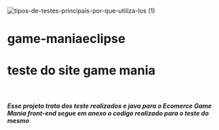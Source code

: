 ![tipos-de-testes-principais-por-que-utiliza-los (1)](https://user-images.githubusercontent.com/94090454/204158319-0197b69c-6464-4ab0-92ac-e97ba7e4f0b1.png)
# game-maniaeclipse
<h1>teste do site game mania</h1> 
</br>
<h5>Esse projeto trata dos teste realizados e java para o <b>Ecomerce Game Mania</b> front-end segue em anexo o codigo realizado para o teste do mesmo </h5>
